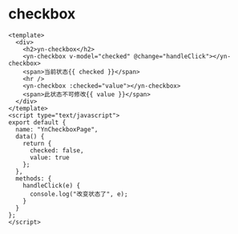 <demo-mobile location="https://ui.dullar.xyz/mercury/#/checkbox"></demo-mobile>
# checkbox

```vue
<template>
  <div>
    <h2>yn-checkbox</h2>
    <yn-checkbox v-model="checked" @change="handleClick"></yn-checkbox>
    <span>当前状态{{ checked }}</span>
    <hr />
    <yn-checkbox :checked="value"></yn-checkbox>
    <span>此状态不可修改{{ value }}</span>
  </div>
</template>
<script type="text/javascript">
export default {
  name: "YnCheckboxPage",
  data() {
    return {
      checked: false,
      value: true
    };
  },
  methods: {
    handleClick(e) {
      console.log("改变状态了", e);
    }
  }
};
</script>

```